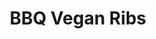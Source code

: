 ---
title: BBQ Vegan Ribs
source: Key Ingredient
source_url: https://www.keyingredient.com/recipes/411755332/bbq-vegan-ribs/
yield: 16 pieces
active_time: 10
total_time: 45
tags: 
  - veg
ingredients: |-
  * 1 cup vital wheat gluten 
  * 2 teaspoons smoked Spanish paprika 
  * 2 tablespoons nutritional yeast 
  * 2 teaspoons onion powder 
  * 1 teaspoon garlic powder 
  * 3/4 cup water 
  * 2 tablespoons tahini or other nut butter 
  * 1 teaspoon Liquid Smoke 
  * 1 tablespoon soy sauce 
  * 1 cup of your favorite barbecue sauce 
instructions: |-
  * Preheat the oven to 350 and lightly spray an 8×8 baking dish with canola oil. Mix the first 5 ingredients together in a large bowl. Mix the water with the nut butter, Liquid Smoke, and soy sauce and add it to the dry ingredients. Stir to mix well and then knead lightly in the bowl for a couple of minutes. 
  * Put the dough into the baking dish and flatten it so that it evenly fills the pan. Take a sharp knife and cut it into 8 strips; then turn the pan and cut those strips in half to form 16 pieces 
  * Put it in the oven and bake for 25 minutes. While it’s cooking prepare your grill. 
  * Remove it from the oven and carefully re-cut each strip, going over each cut to make sure that the ribz will pull apart easily later. 
  * Generously brush the top with barbecue sauce. Take it to the grill and invert the whole baking dish onto the grill (or use a large spatula to lift the seitan out, placing it sauce-side down on the grill). Brush the top of the seitan with more sauce. 
  * Watch it closely to make sure that it doesn’t burn. When it’s sufficiently brown on one side, turn over and cook the other side, adding more sauce, if necessary. When done, remove to a platter and cut or pull apart the individual ribs to serve. 
---